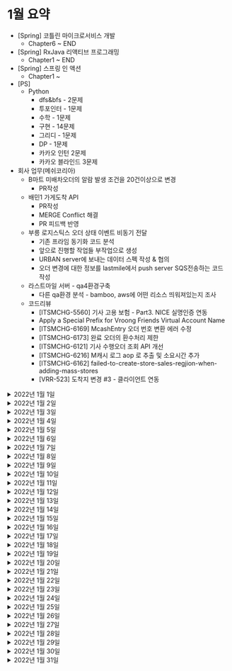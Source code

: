 # 1월 요약
- [Spring] 코틀린 마이크로서비스 개발 
  - Chapter6 ~ END
- [Spring] RxJava 리액티브 프로그래밍 
  - Chapter1 ~ END
- [Spring] 스프링 인 액션
  - Chapter1 ~ 
- [PS] 
  - Python
    - dfs&bfs - 2문제
    - 투포인터 - 1문제
    - 수학 - 1문제
    - 구현 - 14문제
    - 그리디 - 1문제
    - DP - 1문제
    - 카카오 인턴 2문제
    - 카카오 블라인드 3문제 
- 회사 업무(메쉬코리아)
  - B마트 미배차오더의 알람 발생 조건을 20건이상으로 변경
    - PR작성
  - 배민1 가게도착 API 
    - PR작성
    - MERGE Conflict 해결
    - PR 피드백 반영
  - 부릉 로지스틱스 오더 상태 이벤트 비동기 전달
    - 기존 프라임 동기화 코드 분석
    - 앞으로 진행할 작업들 부작업으로 생성
    - URBAN server에 보내는 데이터 스펙 작성 & 협의
    - 오더 변경에 대한 정보를 lastmile에서 push server SQS전송하는 코드 작성
  - 라스트마일 서버 - qa4환경구축
    - 다른 qa환경 분석 - bamboo, aws에 어떤 리소스 띄워져있는지 조사
  - 코드리뷰
    - [ITSMCHG-5560] 기사 고용 보험 - Part3. NICE 실명인증 연동
    - Apply a Special Prefix for Vroong Friends Virtual Account Name
    - [ITSMCHG-6169] McashEntry 오더 번호 변환 에러 수정
    - [ITSMCHG-6173] 완료 오더의 환수처리 제한
    - [ITSMCHG-6121] 기사 수행오더 조회 API 개선
    - [ITSMCHG-6216] M캐시 로그 aop 로 추출 및 소요시간 추가
    - [ITSMCHG-6162] failed-to-create-store-sales-regjion-when-adding-mass-stores
    - [VRR-523] 도착지 변경 #3 - 클라이언트 연동

<details> <summary>2022년 1월 1일</summary>

## 회사 업무

## 개인 공부
- [PS] python
  - 두포인터 알고리즘 1문제
- [Spring] 코틀린 마이크로서비스 개발 
  - 6.리액티브 스프링 데이터 (0% -> 100%) 
  - 7.도커 만들기 (0% -> 100%) 
  - 8.마이크로서비스 확장 (0% -> 100%) 
  - 9.스프링 마이크로서비스 테스트 (0% -> 100%) 

</details>

<details> <summary>2022년 1월 2일</summary>

## 회사 업무

## 개인 공부
- [PS] python
  - 수학 알고리즘 1문제
- [Spring] 코틀린 마이크로서비스 개발 
  - 10.마이크로서비스 모니터링 (0% -> 100%)
  - 11.마이크로서비스 배포 (0% -> 100%)
  - 12.모범사례 (0% -> 100%)
- [Spring] RxJava 리액티브 프로그래밍 
  - 1.RxJava의 기본 (0% -> 50%)

</details>

<details> <summary>2022년 1월 3일</summary>

## 회사 업무
- B마트 미배차오더의 알람 발생 조건을 20건이상으로 변경
  - PR작성
- 배민1 가게도착 API 
  - PR작성 
- 코드리뷰
  - [ITSMCHG-5560] 기사 고용 보험 - Part3. NICE 실명인증 연동

## 개인 공부
- [PS] python
  - 구현 알고리즘 1문제
- [Spring] RxJava 리액티브 프로그래밍 
  - 1.RxJava의 기본 (50% -> 70%)

</details>

<details> <summary>2022년 1월 4일</summary>

## 회사 업무
- 배민1 가게도착 API 
  - MERGE Conflict 해결
- 부릉 로지스틱스 오더 상태 이벤트 비동기 전달
  - 기존 프라임 동기화 코드 분석
  - 앞으로 진행할 작업들 부작업으로 생성
- 코드리뷰
  - [ITSMCHG-6108] Apply a Special Prefix for Vroong Friends Virtual Account Name
  - Hotfix - removeAgent, updateAgent(unemployed)시 고용보험 있는지 확인 유효성

## 개인 공부
- [PS] python
  - 구현 알고리즘 1문제
- [Spring] RxJava 리액티브 프로그래밍 
  - 1.RxJava의 기본 (70% -> 100%)

</details>

<details> <summary>2022년 1월 5일</summary>

## 회사 업무
- 부릉 로지스틱스 오더 상태 이벤트 비동기 전달
  - URBAN server에 보내는 데이터 스펙 작성
- 코드리뷰
  - [ITSMCHG-6169] McashEntry 오더 번호 변환 에러 수정

## 개인 공부
- [PS] python
  - 구현 알고리즘 1문제
- [Spring] RxJava 리액티브 프로그래밍 
  - 2.RxJava를 사용하는 데 필요한 배경 지식 (0% -> 100%)

</details>

<details> <summary>2022년 1월 6일</summary>

## 회사 업무
- 부릉 로지스틱스 오더 상태 이벤트 비동기 전달
  - URBAN server에 보내는 데이터 스펙 협의
- 배민1 가게도착 API
  - PR 피드백 반영
- 코드리뷰
  - [ITSMCHG-6173] 완료 오더의 환수처리 제한
  - [ITSMCHG-6121] 기사 수행오더 조회 API 개선

## 개인 공부
- [PS] python
  - 카카오 인턴 1문제
- [Spring] RxJava 리액티브 프로그래밍 
  - 3.RxJava의 메커니즘 (0% -> 100%)

</details>

<details> <summary>2022년 1월 7일</summary>

## 회사 업무
- 부릉 로지스틱스 오더 상태 이벤트 비동기 전달
  - 오더 변경에 대한 정보를 lastmile에서 push server SQS전송하는 코드 작성
- 배민1 가게도착 API
  - PR 피드백 반영

## 개인 공부
- [PS] python
  - 카카오 인턴 1문제
- [Spring] RxJava 리액티브 프로그래밍 
  - 4.Flowable 과 Oservable의 연산자 (0% -> 40%)

</details>

<details> <summary>2022년 1월 8일</summary>

## 회사 업무

## 개인 공부
- [PS] python
  - 정렬 1문제 
- [Spring] RxJava 리액티브 프로그래밍 
  - 4.Flowable 과 Oservable의 연산자 (40% -> 100%)
  - 5.Processor와 Subject (0% -> 100%)
  - 6.RxJava의 디버깅과 테스트 (0% -> 100%)

</details>

<details> <summary>2022년 1월 9일</summary>

## 회사 업무

## 개인 공부
- [PS] python
  - 구현 1문제 
- [Spring] 스프링 인 액션
  - 1.스프링 시작하기 (0% -> 100%)
  - 2.웹 애플리케이션 개발하기 (0% -> 20%) 

</details>


<details> <summary>2022년 1월 10일</summary>

## 회사 업무
- 부릉 로지스틱스 오더 상태 이벤트 비동기 전달
  - 카프카연동 검토
- 위클리 미팅

## 개인 공부
- [PS] python
  - 구현 1문제 
- [Spring] 스프링 인 액션
  - 2.웹 애플리케이션 개발하기 (20% -> 100%)
  - 3.데이터로 작업하기 (0% -> 100%)

</details>

<details> <summary>2022년 1월 11일</summary>

## 회사 업무
- 부릉 로지스틱스 오더 상태 이벤트 비동기 전달
  - 카프카 연동 검토
  - 카프카 기존 코드 분석
- 코드 리뷰
  - [ITSMCHG-6216] M캐시 로그 aop 로 추출 및 소요시간 추가
  - [ITSMCHG-6162] failed-to-create-store-sales-regjion-when-adding-mass-stores

## 개인 공부
- [PS] python
  - 구현 1문제 

</details>

<details> <summary>2022년 1월 12일</summary>

## 회사 업무
- 부릉 로지스틱스 오더 상태 이벤트 비동기 전달
  - 카프카 오더이벤트 토픽 추가방안 검토 
  - 카프카 produce 기존 코드 분석

## 개인 공부
- [PS] python
  - 구현 1문제 
- [Spring] 스프링 인 액션
  - 4.스프링 시큐리티 (0% -> 100%)

</details>

<details> <summary>2022년 1월 13일</summary>

## 회사 업무
- 부릉 로지스틱스 오더 상태 이벤트 비동기 전달
  - 카프카 produce 기존 코드 분석
  - 카프카 produce 코드 작성

## 개인 공부
- [PS] python
  - 구현 1문제 
- [Spring] 스프링 인 액션
  - 5.구성 속성 사용하기 (0% -> 100%)

</details>

<details> <summary>2022년 1월 14일</summary>

## 회사 업무
- 부릉 로지스틱스 오더 상태 이벤트 비동기 전달
  - 카프카 produce 코드 작성

## 개인 공부
- [PS] python
  - 구현 1문제 

</details>

<details> <summary>2022년 1월 15일</summary>

## 회사 업무

## 개인 공부
- [PS] python
  - 카카오 블라인드 1문제
- [Spring] 스프링 인 액션
  - 6.REST 서비스 생성하기 (0% -> 100%)
  - 7.REST 서비스 사용하기 (0% -> 100%)

</details>

<details> <summary>2022년 1월 16일</summary>

## 회사 업무

## 개인 공부
- [PS] python
  - 카카오 블라인드 2문제
- [Spring] 스프링 인 액션
  - 8.비동기 메시지 전송하기 (0% -> 100%)
  - 9.스프링 통합하기 (0% -> 100%)

</details>

<details> <summary>2022년 1월 17일</summary>

## 회사 업무
- 부릉 로지스틱스 오더 상태 이벤트 비동기 전달
  - 카프카 produce 코드 작성 
  - 이벤트 및 데이터 스펙 재논의 
- 위클리 미팅
- 1:1 미팅 참여
- 고용보험 일차감 PR 설명 미팅 참여
- 코드리뷰
  - [ITSMCHG-6121] 기사 수행오더 조회 API 개선

## 개인 공부
- [PS] python
  - dfs&bfs 문제 2문제 
- [Spring] 스프링 인 액션
  - 10.리액터 개요 (0% -> 100%)

</details>

<details> <summary>2022년 1월 18일</summary>

## 회사 업무
- 라스트마일 풀필먼트 이벤트 스펙 논의
- 부릉 로지스틱스 오더 상태 이벤트 비동기 전달
  - 이벤트 타입 별 스펙 조사 및 작성
  - 카프카 헤더에 다른값들 넣을 수 있을지 검토

## 개인 공부
- [PS] python
  - dfs&bfs 문제 1문제 
- [개인플젝] CherryPick
  - 도메인 용어 정리 및 필드 정리
- [Spring] 스프링 인 액션
  - 11.리액티브 API 개발하기 (0% -> 20%)

</details>

<details> <summary>2022년 1월 19일</summary>

## 회사 업무

## 개인 공부
- [PS] python
  - 구현 문제 1문제 
- [Spring] 스프링 인 액션
  - 11.리액티브 API 개발하기 (20% -> 100%)
  - 12.리액티브 데이터 퍼시스턴스 (0% -> 100%)
  - 13.서비스 탐구하기 (0% -> 50%)

</details>

<details> <summary>2022년 1월 20일</summary>

## 회사 업무
- 부릉 로지스틱스 오더 상태 이벤트 비동기 전달
  - 이벤트 별 스펙 작성
  - 이벤트 별 카프카 전송 코드 작성
- 코드 리뷰
  - [VRR-523] 도착지 변경 #3 - 클라이언트 연동

## 개인 공부
- [PS] python
  - 구현 문제 1문제 
- [개인플젝] order-and-gift-project
  - 프로젝트의 목적 및 기술스택 추가
  - 주문 프로젝트 요구사항 추가


</details>

<details> <summary>2022년 1월 21일</summary>

## 회사 업무
- 부릉 로지스틱스 오더 상태 이벤트 비동기 전달
  - 이벤트 별 카프카 전송 코드 작성
- 라스트마일 기술 정책 회의
- 코드리뷰
  - [VRR-523] 도착지 변경 #3 - 클라이언트 연동
  - mcashTransfer 카운트 inclusive 수정 및 크론 로그 추가

## 개인 공부
- [PS] python
  - 구현 문제 1문제 
- [개인플젝] order-and-gift-project
  - 주문 프로젝트 세팅 
  - Partner 도메인 정의
  - Webflux, Reactive Mongodb 세팅
  - presentation ~ infrastructure layer 까지 Partner 전체적인 작업 
   
</details>

<details> <summary>2022년 1월 22일</summary>

## 회사 업무

## 개인 공부
- [PS] python
  - 구현 문제 1문제 
- [개인플젝] order-and-gift-project
  - Partner 생성 API 버그 수정
  - WebFlux에서 validation 처리 안되는 현상 수정
  - 생겼던 오류와 해결방법 3개 정리
   
</details>

<details> <summary>2022년 1월 23일</summary>

## 회사 업무

## 개인 공부
- [PS] python
  - 구현 문제 1문제 
- [개인플젝] order-and-gift-project
  - Partner 생성 API - mapstruct 도입 및 리팩토링
  - Order 생성 API - (0% -> 50%)
   
</details>

<details> <summary>2022년 1월 24일</summary>

## 회사 업무
- 라스트마일 서버 - qa4환경구축
  - 다른 qa환경 분석
- 코드리뷰
  - Hotfix 고용보험 일차감 DB 커넥션 문제
  - [ITSMCHG-6358] 관제 성능 개선 전체 적용

## 개인 공부
- [PS] python
  - 구현 문제 1문제 
- [개인플젝] order-and-gift-project
  - Item 생성 API - (0% -> 50%)
  - Partner 조회 기능 추가
   
</details>

<details> <summary>2022년 1월 25일</summary>

## 회사 업무
- 라스트마일 서버 - qa4환경구축
  - 다른 qa환경 분석 - bamboo
  - 다른 qa환경 분석 - aws에 어떤 리소스 띄워져있는지 조사

## 개인 공부
- [개인플젝] order-and-gift-project
  - Item 생성 API - 버그 발견해서 수정중 
  - 발견한 오류 및 해결방법 1개 추가
   
</details>

<details> <summary>2022년 1월 26일</summary>

## 회사 업무
- 라스트마일 서버 - qa4환경구축
  - 다른 qa환경 분석 - aws 환경속성 조사

## 개인 공부
- [PS] python
  - 구현 문제 1문제  
- [개인플젝] order-and-gift-project
  - Item 생성 API - 버그 수정 완료
  - 발견한 오류 및 해결방법 1개 추가
   
</details>

<details> <summary>2022년 1월 27일</summary>

## 회사 업무
- 라스트마일 서버 - qa4환경구축
  - QA4 라스트마일 데이터베이스 생성 요청
  - application-qa4.properties 작성

## 개인 공부
- [PS] python
  - 구현 문제 1문제  
- [개인플젝] order-and-gift-project
  - Item 생성 API - 완료
   
</details>

<details> <summary>2022년 1월 28일</summary>

## 회사 업무
- 라스트마일 서버 - qa4환경구축
  - application-qa4.properties 작성

## 개인 공부
- [PS] python
  - 구현 문제 1문제  
- [개인플젝] order-and-gift-project
  - (Partner) 생성 api 에서 token연동
  - (Partner) 저장 API request타입을 mono에서 일반 객체로 변경
  - (Partner, Item) dto들의 형식 및 null 될 수 있는 값 정리 
  - (Item) 아이템 판매종료 API 완성
   
</details>

<details> <summary>2022년 1월 29일</summary>

## 회사 업무

## 개인 공부
- [PS] python
  - 그리디 문제 1문제  
- [개인플젝] order-and-gift-project
  - (Item) 아이템 조회 API 완성 
  - (Order) 오더 생성 API 완성
  - webflux에 coroutine 도입 하는것에 대한 고민&조사
 
   
</details>

<details> <summary>2022년 1월 30일</summary>

## 회사 업무

## 개인 공부
- [PS] python
  - DP 문제 1문제  
- [개인플젝] order-and-gift-project
  - (Order) 오더 주문 결제, 오더 주문 조회API 완성
  - (Partner, Item) Webflux 에 코루틴 연동
  - (Partner, Item) 이메일 알림 서비스 연동 
  - (Order) 카카오 알림 서비스 연동 
 
   
</details>

<details> <summary>2022년 1월 31일</summary>

## 회사 업무

## 개인 공부
- [PS] python
  - 구현 문제 1문제  
- [개인플젝] order-and-gift-project
  - Order 프로젝트 - 남은 작업 정리 및 완료
  - Gift 프로젝트 
    - Gift서비스 프로젝트 세팅 ( kafka, reactivemongodb, webflux등 )
    - Gift서비스 - 선물하기 등록 API
    - Gift서비스 - 선물하기 결제 중 상태로 변경 API
    - Order서비스 - 선물하기 주문 결제 처리 API (Kafka로 Gift서비스에 통신)
    - Gift서비스 - Kafka Listener로 선물하기 주문 결제 처리
 
   
</details>